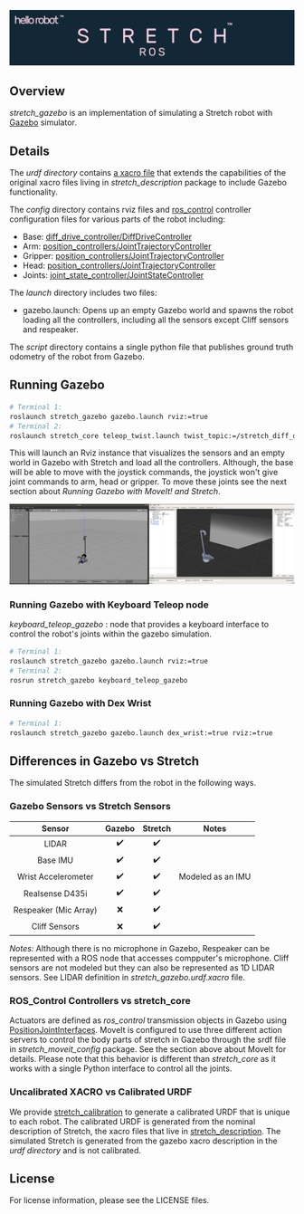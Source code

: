 ![](../images/banner.png)

## Overview

*stretch_gazebo* is an implementation of simulating a Stretch robot with [Gazebo](http://gazebosim.org/) simulator.

## Details

The *urdf directory* contains [a xacro file](http://wiki.ros.org/xacro) that extends the capabilities of the original xacro files living in *stretch_description* package to include Gazebo functionality.

The *config* directory contains rviz files and [ros_control](http://wiki.ros.org/ros_control) controller configuration files for various parts of the robot including:

* Base: [diff_drive_controller/DiffDriveController](http://wiki.ros.org/diff_drive_controller)
* Arm: [position_controllers/JointTrajectoryController](http://wiki.ros.org/joint_trajectory_controller)
* Gripper: [position_controllers/JointTrajectoryController](http://wiki.ros.org/joint_trajectory_controller)
* Head: [position_controllers/JointTrajectoryController](http://wiki.ros.org/joint_trajectory_controller)
* Joints: [joint_state_controller/JointStateController](http://wiki.ros.org/joint_state_controller)

The *launch* directory includes two files:

* gazebo.launch: Opens up an empty Gazebo world and spawns the robot loading all the controllers, including all the sensors except Cliff sensors and respeaker.

The *script* directory contains a single python file that publishes ground truth odometry of the robot from Gazebo.

## Running Gazebo

```bash
# Terminal 1:
roslaunch stretch_gazebo gazebo.launch rviz:=true
# Terminal 2:
roslaunch stretch_core teleop_twist.launch twist_topic:=/stretch_diff_drive_controller/cmd_vel linear:=1.0 angular:=2.0 teleop_type:=keyboard # or use teleop_type:=joystick if you have a controller
```

This will launch an Rviz instance that visualizes the sensors and an empty world in Gazebo with Stretch and load all the controllers. Although, the base will be able to move with the joystick commands, the joystick won't give joint commands to arm, head or gripper. To move these joints see the next section about *Running Gazebo with MoveIt! and Stretch*.

![](../images/gazebo.png)

### Running Gazebo with Keyboard Teleop node
*keyboard_teleop_gazebo* : node that provides a keyboard interface to control the robot's joints within the gazebo simulation.

```bash
# Terminal 1:
roslaunch stretch_gazebo gazebo.launch rviz:=true
# Terminal 2:
rosrun stretch_gazebo keyboard_teleop_gazebo
```

### Running Gazebo with Dex Wrist

```bash
# Terminal 1:
roslaunch stretch_gazebo gazebo.launch dex_wrist:=true rviz:=true
```

## Differences in Gazebo vs Stretch

The simulated Stretch differs from the robot in the following ways.

### Gazebo Sensors vs Stretch Sensors

|         Sensor        |       Gazebo       |       Stretch      |       Notes       |
|:---------------------:|:------------------:|:------------------:|:-----------------:|
|         LIDAR         | :heavy_check_mark: | :heavy_check_mark: |                   |
|        Base IMU       | :heavy_check_mark: | :heavy_check_mark: |                   |
|  Wrist Accelerometer  | :heavy_check_mark: | :heavy_check_mark: | Modeled as an IMU |
|    Realsense D435i    | :heavy_check_mark: | :heavy_check_mark: |                   |
| Respeaker (Mic Array) |         :x:        | :heavy_check_mark: |                   |
|     Cliff Sensors     |         :x:        | :heavy_check_mark: |                   |

*Notes:* Although there is no microphone in Gazebo, Respeaker can be represented with a ROS node that accesses compputer's microphone. Cliff sensors are not modeled but they can also be represented as 1D LIDAR sensors. See LIDAR definition in *stretch_gazebo.urdf.xacro* file.

### ROS_Control Controllers vs stretch_core

Actuators are defined as *ros_control* transmission objects in Gazebo using [PositionJointInterfaces](http://docs.ros.org/en/melodic/api/hardware_interface/html/c++/classhardware__interface_1_1PositionJointInterface.html). MoveIt is configured to use three different action servers to control the body parts of stretch in Gazebo through the srdf file in *stretch_moveit_config* package. See the section above about MoveIt for details. Please note that this behavior is different than *stretch_core* as it works with a single Python interface to control all the joints.

### Uncalibrated XACRO vs Calibrated URDF

We provide [stretch_calibration](../stretch_calibration/README.md) to generate a calibrated URDF that is unique to each robot. The calibrated URDF is generated from the nominal description of Stretch, the xacro files that live in [stretch_description](../stretch_description/README.md). The simulated Stretch is generated from the gazebo xacro description in the *urdf directory* and is not calibrated.

## License

For license information, please see the LICENSE files.
